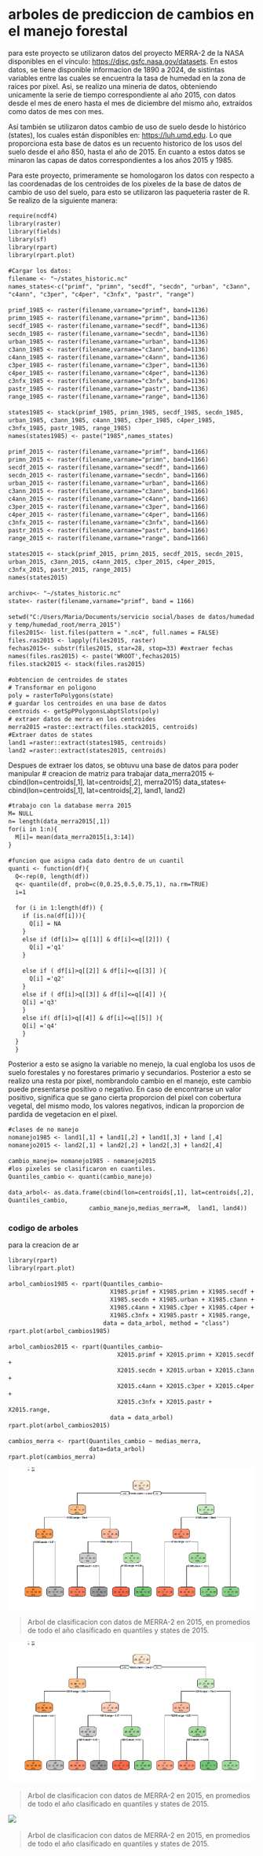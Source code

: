 # arboles de prediccion de cambios en el manejo forestal 

para este proyecto se utilizaron datos del proyecto MERRA-2 de la NASA disponibles en el vínculo: https://disc.gsfc.nasa.gov/datasets. En estos datos, se tiene disponible informacion de 1890 a 2024, de sistintas variables entre las cuales se encuentra la tasa de humedad en la zona de raices por pixel. Asi, se realizo una mineria de datos, obteniendo unicamente la serie de tiempo correspondiente al año 2015, con datos desde el mes de enero hasta el mes de diciembre del mismo año, extraídos como datos de mes con mes.

Así también se utilizaron datos cambio de uso de suelo desde lo histórico (states), los cuales están disponibles en: https://luh.umd.edu. Lo que proporciona esta base de datos es un recuento historico de los usos del suelo desde el año 850, hasta el año de 2015. En cuanto a estos datos se minaron las capas de datos correspondientes a los años 2015 y 1985.

Para este proyecto, primeramente se homologaron los datos con respecto a las coordenadas de los centroides de los pixeles de la base de datos de cambio de uso del suelo, para esto se utilizaron las paqueteria raster de R. Se realizo de la siguiente manera:

    require(ncdf4)
    library(raster)
    library(fields)
    library(sf)
    library(rpart)
    library(rpart.plot)
    
    #Cargar los datos:
    filename <- "~/states_historic.nc"
    names_states<-c("primf", "primn", "secdf", "secdn", "urban", "c3ann", "c4ann", "c3per", "c4per", "c3nfx", "pastr", "range")
    
    primf_1985 <- raster(filename,varname="primf", band=1136) 
    primn_1985 <- raster(filename,varname="primn", band=1136) 
    secdf_1985 <- raster(filename,varname="secdf", band=1136) 
    secdn_1985 <- raster(filename,varname="secdn", band=1136) 
    urban_1985 <- raster(filename,varname="urban", band=1136) 
    c3ann_1985 <- raster(filename,varname="c3ann", band=1136) 
    c4ann_1985 <- raster(filename,varname="c4ann", band=1136) 
    c3per_1985 <- raster(filename,varname="c3per", band=1136) 
    c4per_1985 <- raster(filename,varname="c4per", band=1136) 
    c3nfx_1985 <- raster(filename,varname="c3nfx", band=1136)
    pastr_1985 <- raster(filename,varname="pastr", band=1136)
    range_1985 <- raster(filename,varname="range", band=1136) 
    
    states1985 <- stack(primf_1985, primn_1985, secdf_1985, secdn_1985, urban_1985, c3ann_1985, c4ann_1985, c3per_1985, c4per_1985, c3nfx_1985, pastr_1985, range_1985)
    names(states1985) <- paste("1985",names_states)
    
    primf_2015 <- raster(filename,varname="primf", band=1166) 
    primn_2015 <- raster(filename,varname="primn", band=1166)
    secdf_2015 <- raster(filename,varname="secdf", band=1166) 
    secdn_2015 <- raster(filename,varname="secdn", band=1166)
    urban_2015 <- raster(filename,varname="urban", band=1166) 
    c3ann_2015 <- raster(filename,varname="c3ann", band=1166) 
    c4ann_2015 <- raster(filename,varname="c4ann", band=1166) 
    c3per_2015 <- raster(filename,varname="c3per", band=1166) 
    c4per_2015 <- raster(filename,varname="c4per", band=1166) 
    c3nfx_2015 <- raster(filename,varname="c3nfx", band=1166) 
    pastr_2015 <- raster(filename,varname="pastr", band=1166) 
    range_2015 <- raster(filename,varname="range", band=1166) 
    
    states2015 <- stack(primf_2015, primn_2015, secdf_2015, secdn_2015, urban_2015, c3ann_2015, c4ann_2015, c3per_2015, c4per_2015, c3nfx_2015, pastr_2015, range_2015)
    names(states2015) 

    archivo<- "~/states_historic.nc"
    state<- raster(filename,varname="primf", band = 1166)
    
    setwd("C:/Users/Maria/Documents/servicio social/bases de datos/humedad y temp/humedad_root/merra_2015")
    files2015<- list.files(pattern = ".nc4", full.names = FALSE)
    files.ras2015 <- lapply(files2015, raster)
    fechas2015<- substr(files2015, star=28, stop=33) #extraer fechas
    names(files.ras2015) <- paste('WROOT',fechas2015) 
    files.stack2015 <- stack(files.ras2015)

    #obtencion de centroides de states
    # Transformar en poligono 
    poly = rasterToPolygons(state) 
    # guardar los centroides en una base de datos
    centroids <- getSpPPolygonsLabptSlots(poly) 
    # extraer datos de merra en los centroides
    merra2015 =raster::extract(files.stack2015, centroids)
    #Extraer datos de states
    land1 =raster::extract(states1985, centroids)
    land2 =raster::extract(states2015, centroids)

Despues de extraer los datos, se obtuvu una base de datos para poder manipular 
    # creacion de matriz para trabajar
    data_merra2015 <- cbind(lon=centroids[,1], lat=centroids[,2], merra2015)
    data_states<- cbind(lon=centroids[,1], lat=centroids[,2], land1, land2)

    #trabajo con la database merra 2015
    M= NULL
    n= length(data_merra2015[,1]) 
    for(i in 1:n){
      M[i]= mean(data_merra2015[i,3:14]) 
    }

    #funcion que asigna cada dato dentro de un cuantil 
    quanti <- function(df){
      Q<-rep(0, length(df)) 
      q<- quantile(df, prob=c(0,0.25,0.5,0.75,1), na.rm=TRUE)
      i=1
      
      for (i in 1:length(df)) {
        if (is.na(df[i])){
          Q[i] = NA
        }
        else if (df[i]>= q[[1]] & df[i]<=q[[2]]) {
          Q[i] ='q1'
        }
        
        else if ( df[i]>q[[2]] & df[i]<=q[[3]] ){
          Q[i] ='q2'
        }
        else if ( df[i]>q[[3]] & df[i]<=q[[4]] ){
        Q[i] ='q3'
        }
        else if( df[i]>q[[4]] & df[i]<=q[[5]] ){
        Q[i] ='q4'
        }
      }
      }

Posterior a esto se asigno la variable no menejo, la cual engloba los usos de suelo forestales y no forestares primario y secundarios. Posterior a esto se realizo una resta por pixel, nombrandolo cambio en el manejo, este cambio puede presentarse positivo o negativo. En caso de encontrarse un valor positivo, significa que se gano cierta proporcion del pixel con cobertura vegetal, del mismo modo, los valores negativos, indican la proporcion de pardida de vegetacion en el pixel. 

    #clases de no manejo 
    nomanejo1985 <- land1[,1] + land1[,2] + land1[,3] + land [,4]
    nomanejo2015 <- land2[,1] + land2[,2] + land2[,3] + land2[,4]
    
    cambio_manejo= nomanejo1985 - nomanejo2015
    #los pixeles se clasificaron en cuantiles. 
    Quantiles_cambio <- quanti(cambio_manejo)
    
    data_arbol<- as.data.frame(cbind(lon=centroids[,1], lat=centroids[,2], Quantiles_cambio, 
                           cambio_manejo,medias_merra=M,  land1, land4))

### codigo de arboles

para la creacion de ar

    library(rpart)
    library(rpart.plot)
    
    arbol_cambios1985 <- rpart(Quantiles_cambio~ 
                                 X1985.primf + X1985.primn + X1985.secdf +
                                 X1985.secdn + X1985.urban + X1985.c3ann +  
                                 X1985.c4ann + X1985.c3per + X1985.c4per + 
                                 X1985.c3nfx + X1985.pastr + X1985.range,
                               data = data_arbol, method = "class")
    rpart.plot(arbol_cambios1985)
    
    arbol_cambios2015 <- rpart(Quantiles_cambio~ 
                                   X2015.primf + X2015.primn + X2015.secdf +
                                   X2015.secdn + X2015.urban + X2015.c3ann +  
                                   X2015.c4ann + X2015.c3per + X2015.c4per + 
                                   X2015.c3nfx + X2015.pastr + X2015.range, 
                                 data = data_arbol)
    rpart.plot(arbol_cambios2015)
    
    cambios_merra <- rpart(Quantiles_cambio ~ medias_merra,
                           data=data_arbol)
    rpart.plot(cambios_merra)
         


![](https://github.com/marianalara8/Servicio-Social/blob/main/cambio_1985.png)

> Arbol de clasificacion con datos de MERRA-2 en 2015, en promedios de todo el año clasificado en quantiles y states de 2015.


![](https://github.com/marianalara8/Servicio-Social/blob/main/cambios2015.png)

> Arbol de clasificacion con datos de MERRA-2 en 2015, en promedios de todo el año clasificado en quantiles y states de 2015.

![](https://github.com/marianalara8/Servicio-Social/blob/main/cambio_merra.png)

> Arbol de clasificacion con datos de MERRA-2 en 2015, en promedios de todo el año clasificado en quantiles y states de 2015.





